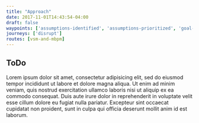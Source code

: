 ```yaml
---
title: "Approach"
date: 2017-11-01T14:43:54-04:00
draft: false
waypoints: ['assumptions-identified', 'assumptions-prioritized', 'goal-or-problem-statement-defined', 'operational-constraints-identified', 'why-is-defined']
journeys: ['disrupt']
routes: [vsm-and-mbpm]
---
```

## ToDo
Lorem ipsum dolor sit amet, consectetur adipisicing elit, sed do eiusmod tempor incididunt ut labore et dolore magna aliqua. Ut enim ad minim veniam, quis nostrud exercitation ullamco laboris nisi ut aliquip ex ea commodo consequat. Duis aute irure dolor in reprehenderit in voluptate velit esse cillum dolore eu fugiat nulla pariatur. Excepteur sint occaecat cupidatat non proident, sunt in culpa qui officia deserunt mollit anim id est laborum.

